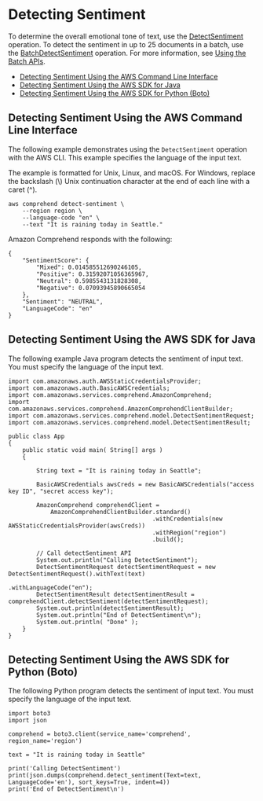 # Detecting Sentiment<a name="get-started-api-sentiment"></a>

To determine the overall emotional tone of text, use the [DetectSentiment](API_DetectSentiment.md) operation\. To detect the sentiment in up to 25 documents in a batch, use the [BatchDetectSentiment](API_BatchDetectSentiment.md) operation\. For more information, see [Using the Batch APIs](get-started-batch.md)\.


+ [Detecting Sentiment Using the AWS Command Line Interface](#get-started-api-sentiment-cli)
+ [Detecting Sentiment Using the AWS SDK for Java](#get-started-api-sentiment-java)
+ [Detecting Sentiment Using the AWS SDK for Python \(Boto\)](#get-started-api-sentiment-python)

## Detecting Sentiment Using the AWS Command Line Interface<a name="get-started-api-sentiment-cli"></a>

The following example demonstrates using the `DetectSentiment` operation with the AWS CLI\. This example specifies the language of the input text\.

The example is formatted for Unix, Linux, and macOS\. For Windows, replace the backslash \(\\\) Unix continuation character at the end of each line with a caret \(^\)\.

```
aws comprehend detect-sentiment \
    --region region \
    --language-code "en" \
    --text "It is raining today in Seattle."
```

 Amazon Comprehend responds with the following:

```
{
    "SentimentScore": {
        "Mixed": 0.014585512690246105,
        "Positive": 0.31592071056365967,
        "Neutral": 0.5985543131828308,
        "Negative": 0.07093945890665054
    },
    "Sentiment": "NEUTRAL",
    "LanguageCode": "en"
}
```

## Detecting Sentiment Using the AWS SDK for Java<a name="get-started-api-sentiment-java"></a>

The following example Java program detects the sentiment of input text\. You must specify the language of the input text\. 

```
import com.amazonaws.auth.AWSStaticCredentialsProvider;
import com.amazonaws.auth.BasicAWSCredentials;
import com.amazonaws.services.comprehend.AmazonComprehend;
import com.amazonaws.services.comprehend.AmazonComprehendClientBuilder;
import com.amazonaws.services.comprehend.model.DetectSentimentRequest;
import com.amazonaws.services.comprehend.model.DetectSentimentResult;

public class App 
{
    public static void main( String[] args )
    {

        String text = "It is raining today in Seattle";

        BasicAWSCredentials awsCreds = new BasicAWSCredentials("access key ID", "secret access key");

        AmazonComprehend comprehendClient = 
            AmazonComprehendClientBuilder.standard()
                                         .withCredentials(new AWSStaticCredentialsProvider(awsCreds))
                                         .withRegion("region")
                                         .build();

        // Call detectSentiment API
        System.out.println("Calling DetectSentiment");
        DetectSentimentRequest detectSentimentRequest = new DetectSentimentRequest().withText(text)
                                                                                    .withLanguageCode("en");
        DetectSentimentResult detectSentimentResult = comprehendClient.detectSentiment(detectSentimentRequest);
        System.out.println(detectSentimentResult);
        System.out.println("End of DetectSentiment\n");
        System.out.println( "Done" );
    }
}
```

## Detecting Sentiment Using the AWS SDK for Python \(Boto\)<a name="get-started-api-sentiment-python"></a>

The following Python program detects the sentiment of input text\. You must specify the language of the input text\.

```
import boto3
import json

comprehend = boto3.client(service_name='comprehend', region_name='region')
                
text = "It is raining today in Seattle"

print('Calling DetectSentiment')
print(json.dumps(comprehend.detect_sentiment(Text=text, LanguageCode='en'), sort_keys=True, indent=4))
print('End of DetectSentiment\n')
```